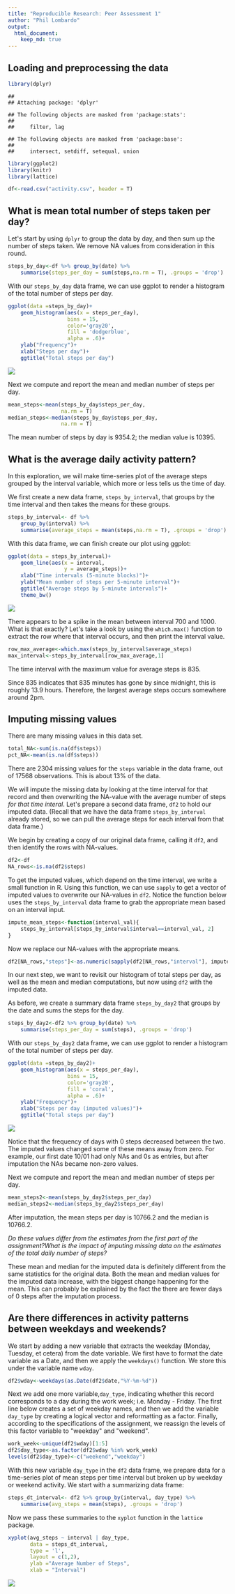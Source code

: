 ```yaml
---
title: "Reproducible Research: Peer Assessment 1"
author: "Phil Lombardo"
output: 
  html_document:
    keep_md: true
---
```



## Loading and preprocessing the data

```r
library(dplyr)
```

```
## 
## Attaching package: 'dplyr'
```

```
## The following objects are masked from 'package:stats':
## 
##     filter, lag
```

```
## The following objects are masked from 'package:base':
## 
##     intersect, setdiff, setequal, union
```

```r
library(ggplot2)
library(knitr)
library(lattice)

df<-read.csv("activity.csv", header = T)
```



## What is mean total number of steps taken per day?
Let's start by using `dplyr` to group the data by day, and then sum up the number of steps taken. We remove NA values from consideration in this round.

```r
steps_by_day<-df %>% group_by(date) %>%
    summarise(steps_per_day = sum(steps,na.rm = T), .groups = 'drop')
```

With our `steps_by_day` data frame, we can use ggplot to render a histogram of the total number of steps per day.

```r
ggplot(data =steps_by_day)+
    geom_histogram(aes(x = steps_per_day),
                   bins = 15, 
                   color='gray20',
                   fill = 'dodgerblue',
                   alpha = .6)+
    ylab("Frequency")+
    xlab("Steps per day")+
    ggtitle("Total steps per day")
```

![](PA1_template_files/figure-html/stepsPerDay-1.png)<!-- -->

Next we compute and report the mean and median number of steps per day.

```r
mean_steps<-mean(steps_by_day$steps_per_day,
                 na.rm = T)
median_steps<-median(steps_by_day$steps_per_day,
                 na.rm = T)
```
The mean number of steps by day is 9354.2; the median value is 10395.

## What is the average daily activity pattern?
In this exploration, we will make time-series plot of the average steps grouped by the interval variable, which more or less tells us the time of day.

We first create a new data frame, `steps_by_interval`, that groups by the time interval and then takes the means for these groups.

```r
steps_by_interval<- df %>% 
    group_by(interval) %>%
    summarise(average_steps = mean(steps,na.rm = T), .groups = 'drop')
```

With this data frame, we can finish create our plot using ggplot:

```r
ggplot(data = steps_by_interval)+
    geom_line(aes(x = interval,
                  y = average_steps))+
    xlab("Time intervals (5-minute blocks)")+
    ylab("Mean number of steps per 5-minute interval")+
    ggtitle("Average steps by 5-minute intervals")+
    theme_bw()
```

![](PA1_template_files/figure-html/meanStepsPerInterval-1.png)<!-- -->

There appears to be a spike in the mean between interval 700 and 1000. What is that exactly? Let's take a look by using the `which.max()` function to extract the row where that interval occurs, and then print the interval value.

```r
row_max_average<-which.max(steps_by_interval$average_steps)
max_interval<-steps_by_interval[row_max_average,1]
```
The time interval with the maximum value for average steps is 835.

Since 835 indicates that 835 minutes has gone by since midnight, this is roughly 13.9 hours. Therefore, the largest average steps occurs somewhere around 2pm.

## Imputing missing values
There are many missing values in this data set.

```r
total_NA<-sum(is.na(df$steps))
pct_NA<-mean(is.na(df$steps))
```
There are 2304 missing values for the `steps` variable in the data frame, out of 17568 observations. This is about 13\% of the data.

We will impute the missing data by looking at the time interval for that record and then overwriting the NA-value with the average number of steps *for that time interal*. Let's prepare a second data frame, `df2` to hold our imputed data. (Recall that we have the data frame `steps_by_interval` already stored, so we can pull the average steps for each interval from that data frame.)

We begin by creating a copy of our original data frame, calling it `df2`, and then identify the rows with NA-values.

```r
df2<-df
NA_rows<-is.na(df2$steps)
```

To get the imputed values, which depend on the time interval, we write a small function in R. Using this function, we can use `sapply` to get a vector of imputed values to overwrite our NA-values in `df2`.  Notice the function below uses the `steps_by_interval` data frame to grab the appropriate mean based on an interval input.

```r
impute_mean_steps<-function(interval_val){
    steps_by_interval[steps_by_interval$interval==interval_val, 2]
}
```
Now we replace our NA-values with the appropriate means.

```r
df2[NA_rows,"steps"]<-as.numeric(sapply(df2[NA_rows,"interval"], impute_mean_steps))
```

In our next step, we want to revisit our histogram of total steps per day, as well as the mean and median computations, but now using `df2` with the imputed data.

As before, we create a summary data frame `steps_by_day2` that groups by the date and sums the steps for the day.

```r
steps_by_day2<-df2 %>% group_by(date) %>%
    summarise(steps_per_day = sum(steps), .groups = 'drop')
```

With our `steps_by_day2` data frame, we can use ggplot to render a histogram of the total number of steps per day.

```r
ggplot(data =steps_by_day2)+
    geom_histogram(aes(x = steps_per_day),
                   bins = 15, 
                   color='gray20',
                   fill = 'coral',
                   alpha = .6)+
    ylab("Frequency")+
    xlab("Steps per day (imputed values)")+
    ggtitle("Total steps per day")
```

![](PA1_template_files/figure-html/stepsPerDayImputed-1.png)<!-- -->

Notice that the frequency of days with 0 steps decreased between the two. The imputed values changed some of these means away from zero. For example, our first date 10/01 had only NAs and 0s as entries, but after imputation the NAs became non-zero values. 

Next we compute and report the mean and median number of steps per day.

```r
mean_steps2<-mean(steps_by_day2$steps_per_day)
median_steps2<-median(steps_by_day2$steps_per_day)
```
After imputation, the mean steps per day is 10766.2 and the median is 10766.2.


*Do these values differ from the estimates from the first part of the assignment?What is the impact of imputing missing data on the estimates of the total daily number of steps?*

These mean and median for the imputed data is definitely different from the same statistics for the original data. Both the mean and median values for the imputed data increase, with the biggest change happening for the mean. This can probably be explained by the fact the there are fewer days of 0 steps after the imputation process.


## Are there differences in activity patterns between weekdays and weekends?

We start by adding a new variable that extracts the weekday (Monday, Tuesday, et cetera) from the date variable. We first have to format the date variable as a Date, and then we apply the `weekdays()` function. We store this under the variable name `wday`.

```r
df2$wday<-weekdays(as.Date(df2$date,"%Y-%m-%d"))
```
Next we add one more variable,`day_type`, indicating whether this record corresponds to a day during the work week; i.e. Monday - Friday. The first line below creates a set of weekday names, and then we add the variable `day_type` by creating a logical vector and reformatting as a factor.  Finally, according to the specifications of the assignment, we reassign the levels of this factor variable to "weekday" and "weekend".

```r
work_week<-unique(df2$wday)[1:5]
df2$day_type<-as.factor(df2$wday %in% work_week)
levels(df2$day_type)<-c("weekend","weekday")
```

With this new variable `day_type` in the `df2` data frame, we prepare data for a time-series plot of mean steps per time interval but broken up by weekday or weekend activity. We start with a summarizing data frame:

```r
steps_dt_interval<- df2 %>% group_by(interval, day_type) %>%
    summarise(avg_steps = mean(steps), .groups = 'drop')
```

Now we pass these summaries to the `xyplot` function in the `lattice` package.

```r
xyplot(avg_steps ~ interval | day_type,
       data = steps_dt_interval,
       type = 'l',
       layout = c(1,2),
       ylab ="Average Number of Steps",
       xlab = "Interval")
```

![](PA1_template_files/figure-html/meanStepsByDayType-1.png)<!-- -->
